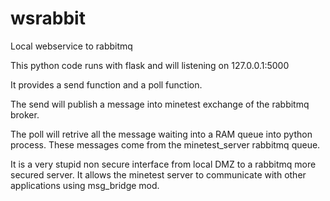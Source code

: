 # wsrabbit
Local webservice to rabbitmq

This python code runs with flask and will listening on 127.0.0.1:5000

It provides a send function and a poll function.

The send will publish a message into minetest exchange of the rabbitmq broker.

The poll will retrive all the message waiting into a RAM queue into python process. These messages come from the minetest_server rabbitmq queue.

It is a very stupid non secure interface from local DMZ to a rabbitmq more secured server. It allows the minetest server to communicate with other applications using msg_bridge mod.
